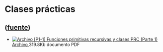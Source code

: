 # Clases prácticas
([fuente](https://campus.exactas.uba.ar/course/view.php?id=1057&section=4))
---
  * [ ![Archivo](https://campus.exactas.uba.ar/theme/image.php/magazine/core/1462913092/f/pdf) [P1-1] Funciones primitivas recursivas y clases PRC (Parte 1)  Archivo  ](https://campus.exactas.uba.ar/mod/resource/view.php?id=57360) 319.8Kb documento PDF 

